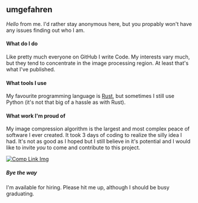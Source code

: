 ## umgefahren

_Hello_ from me. I'd rather stay anonymous here, but you propably won't have any issues finding out who I am.

#### What do I do

Like pretty much everyone on GitHub I write Code. My interests vary much, but they tend to concentrate in the image processing region. At least that's what I've published.

#### What tools I use

My favourite programming language is [Rust](https://www.rust-lang.org), but sometimes I still use Python (it's not that big of a hassle as with Rust).

#### What work I'm proud of

My image compression algorithm is the largest and most complex peace of software I ever created. It took 3 days of coding to realize the silly idea I had. It's not as good as I hoped but I still believe in it's potential and I would like to invite *you* to come and contribute to this project.

[![Comp Link Img](https://github.com/umgefahren/umgefahren.github.io/preview_pic_with_writing.png)](https://github.com/umgefahren/image-comp-lib-rust)

##### Bye the way

I'm available for hiring. Please hit me up, although I should be busy graduating.
